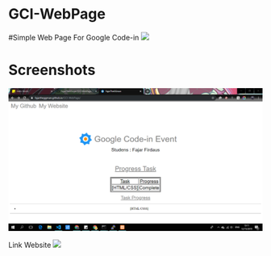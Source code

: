 # GCI-WebPage
#Simple Web Page For Google Code-in
![](https://img.shields.io/badge/GoogleCodein-2019-blue)

# Screenshots 
![alt-text](https://github.com/FajarTheGGman/GCI-WebPage/blob/master/.img/page.PNG)

Link Website
![](https://fajartheggman.github.io/GCI-WebPage/)
